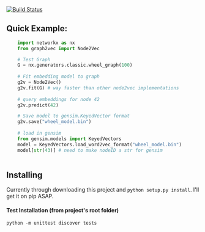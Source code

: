 [![Build Status](https://travis-ci.com/VHRanger/graph2vec.svg?branch=master)](https://travis-ci.com/VHRanger/graph2vec)

## Quick Example:
```python
    import networkx as nx
    from graph2vec import Node2Vec

    # Test Graph
    G = nx.generators.classic.wheel_graph(100)
 
    # Fit embedding model to graph
    g2v = Node2Vec()
    g2v.fit(G) # way faster than other node2vec implementations
 
    # query embeddings for node 42
    g2v.predict(42)

    # Save model to gensim.KeyedVector format
    g2v.save("wheel_model.bin")
    
    # load in gensim
    from gensim.models import KeyedVectors
    model = KeyedVectors.load_word2vec_format("wheel_model.bin")
    model[str(43)] # need to make nodeID a str for gensim
    
```
## Installing

Currently through downloading this project and `python setup.py install`. I'll get it on pip ASAP.

#### Test Installation (from project's root folder)

    python -m unittest discover tests
